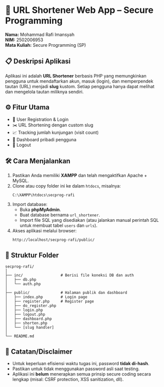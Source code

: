 # 🔐 URL Shortener Web App – Secure Programming

**Nama:** Mohammad Rafi Imansyah  
**NIM:** 2502006953  
**Mata Kuliah:** Secure Programming (SP)  

## 📋 Deskripsi Aplikasi

Aplikasi ini adalah **URL Shortener** berbasis PHP yang memungkinkan pengguna untuk mendaftarkan akun, masuk (login), dan memperpendek tautan (URL) menjadi **slug** kustom. Setiap pengguna hanya dapat melihat dan mengelola tautan miliknya sendiri.

## ⚙️ Fitur Utama

- 🔐 User Registration & Login
- ✂️ URL Shortening dengan custom slug
- 📈 Tracking jumlah kunjungan (visit count)
- 📄 Dashboard pribadi pengguna
- 🚪 Logout

## 🛠️ Cara Menjalankan

1. Pastikan Anda memiliki **XAMPP** dan telah mengaktifkan Apache + MySQL.
2. Clone atau copy folder ini ke dalam `htdocs`, misalnya:
   ```
   C:\XAMPP\htdocs\secprog-rafi
   ```
3. Import database:
   - Buka **phpMyAdmin**.
   - Buat database bernama `url_shortener`.
   - Import file SQL yang disediakan (atau jalankan manual perintah SQL untuk membuat tabel `users` dan `urls`).
4. Akses aplikasi melalui browser:
   ```
   http://localhost/secprog-rafi/public/
   ```

## 🧱 Struktur Folder

```
secprog-rafi/
│
├── inc/                 # Berisi file koneksi DB dan auth
│   ├── db.php
│   └── auth.php
│
├── public/              # Halaman publik dan dashboard
│   ├── index.php        # Login page
│   ├── register.php     # Register page
│   ├── do_register.php
│   ├── login.php
│   ├── logout.php
│   ├── dashboard.php
│   ├── shorten.php
│   └── [slug handler]
│
└── README.md
```

## 📌 Catatan/Disclaimer
- Untuk keperluan efisiensi waktu tugas ini, password **tidak di-hash**.
- Pastikan untuk tidak menggunakan password asli saat testing.
- Aplikasi ini **belum** menerapkan semua prinsip secure coding secara lengkap (misal: CSRF protection, XSS sanitization, dll).
